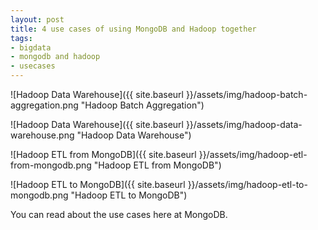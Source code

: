 ```yaml
--- 
layout: post
title: 4 use cases of using MongoDB and Hadoop together
tags: 
- bigdata
- mongodb and hadoop
- usecases
---
```


![Hadoop Data Warehouse]({{ site.baseurl }}/assets/img/hadoop-batch-aggregation.png "Hadoop Batch Aggregation")

![Hadoop Data Warehouse]({{ site.baseurl }}/assets/img/hadoop-data-warehouse.png "Hadoop Data Warehouse")

![Hadoop ETL from MongoDB]({{ site.baseurl }}/assets/img/hadoop-etl-from-mongodb.png "Hadoop ETL from MongoDB")

![Hadoop ETL to MongoDB]({{ site.baseurl }}/assets/img/hadoop-etl-to-mongodb.png "Hadoop ETL to MongoDB")


You can read about the use cases here at MongoDB.
